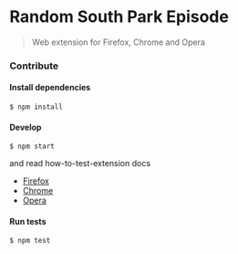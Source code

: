# Random South Park Episode

> Web extension for Firefox, Chrome and Opera

### Contribute

#### Install dependencies

```
$ npm install
```

#### Develop


```
$ npm start
```

and read how-to-test-extension docs

- [Firefox](https://developer.mozilla.org/en-US/Add-ons/WebExtensions/Temporary_Installation_in_Firefox)
- [Chrome](https://developer.chrome.com/extensions/getstarted#unpacked)
- [Opera](https://dev.opera.com/extensions/testing/)

#### Run tests

```
$ npm test
```
